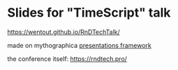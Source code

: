 # Slides for "TimeScript" talk

https://wentout.github.io/RnDTechTalk/

made on mythographica [presentations framework](https://github.com/mythographica/slider)

the conference itself: https://rndtech.pro/

